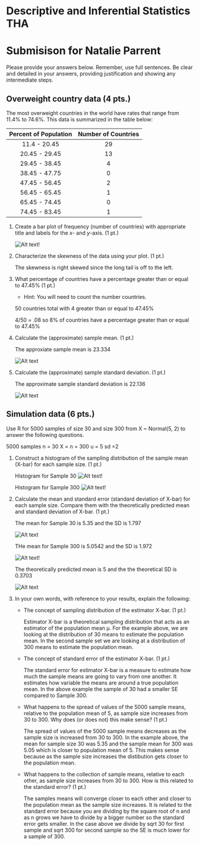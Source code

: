 # Descriptive and Inferential Statistics THA
# Submisison for Natalie Parrent
Please provide your answers below. Remember, use full sentences. Be clear and detailed in your answers, providing justification and showing any intermediate steps.

## Overweight country data (4 pts.)
The most overweight countries in the world have rates that range from 11.4% to 74.6%. This data is summarized in the table below:

| Percent of Population | Number of Countries |
|:---:|:---:|
| 11.4 - 20.45 | 29 |
| 20.45 - 29.45 | 13 |
| 29.45 - 38.45 | 4 |
| 38.45 - 47.75 | 0 |
| 47.45 - 56.45 | 2 |
| 56.45 - 65.45 | 1 |
| 65.45 - 74.45 | 0 |
| 74.45 - 83.45 | 1 |

1. Create a bar plot of frequency (number of countries) with appropriate title and labels for the *x*- and *y*-axis. (1 pt.)

   ![Alt text](<assests/Img 1.JPG>)!

2. Characterize the skewness of the data using your plot. (1 pt.)

   The skewness is right skewed since the long tail is off to the left.

3. What percentage of countries have a percentage greater than or equal to 47.45% (1 pt.)
   * Hint: You will need to count the number countries.

   50 countries total with 4 greater than or equal to 47.45% 

   4/50 = .08 so 8% of countries have a percentage greater than or equal to 47.45%


4. Calculate the (approximate) sample mean. (1 pt.)

   The approxiate sample mean is 23.334

    ![Alt text](<assests/Img 2.JPG>)


5. Calculate the (approximate) sample standard deviation. (1 pt.)

   The approximate sample standard deviation is 22.136

   ![Alt text](<assests/Img 3.JPG>)

## Simulation data (6 pts.)
Use R for 5000 samples of size 30 and size 300 from X ~ Normal(5, 2) to answer the following questions.

  5000 samples
   n = 30
   X =
   n = 300
   u = 5
   sd =2

1. Construct a histogram of the sampling distribution of the sample mean (X-bar) for each sample size. (1 pt.)

   Histogram for Sample 30
   ![Alt text](<assests/img 4.JPG>)!

   Histogram for Sample 300
   ![Alt text](<assests/Img 5.JPG>)!


2. Calculate the mean and standard error (standard deviation of X-bar) for each sample size. Compare them with the theoretically predicted mean and standard deviation of X-bar. (1 pt.)

      The mean for Sample 30 is 5.35 and the SD is 1.797

      ![Alt text](<assests/Img 6.JPG>)

      THe mean for Sample 300 is  5.0542 and the SD is 1.972

      ![Alt text](<assests/Img 7.JPG>)!

      The theoretically predicted mean is 5 and the the theoretical SD is 0.3703

      ![Alt text](<assests/Img 8.JPG>)

3. In your own words, with reference to your results, explain the following:
   * The concept of sampling distribution of the estimator X-bar. (1 pt.)

      Estimator X-bar is a theoretical sampling distribution that acts as an estimator of the population mean μ. For the example above, we are looking at the distribution of 30 means to estimate the population mean. In the second sample set we are looking at a distribution of 300 means to estimate the population mean. 

   * The concept of standard error of the estimator X-bar. (1 pt.)

      The standard error for estimator X-bar is a measure to estimate how much the sample means are going to vary from one another. It estimates how variable the means are around a true population mean. In the above example the sample of 30 had a smaller SE compared to Sample 300.


   * What happens to the spread of values of the 5000 sample means, relative to the population mean of 5, as sample size increases from 30 to 300. Why does (or does not) this make sense? (1 pt.)

      The spread of values of the 5000 sample means decreases as the sample size is increased from 30 to 300. In the example above, the mean for sample size 30 was 5.35 and the sample mean for 300 was 5.05 which is closer to population mean of 5. This makes sense because as the sample size increases the distibution gets closer to the population mean. 

   * What happens to the collection of sample means, relative to each other, as sample size increases from 30 to 300. How is this related to the standard error? (1 pt.)

      The samples means will converge closer to each other and closer to the population mean as the sample size increases. It is related to the standard error because you are dividing by the square root of n and as n grows we have to divide by a bigger number so the standard error gets smaller. In the case above we divide by sqrt 30 for first sample and sqrt 300 for second sample so the SE is much lower for a sample of 300. 